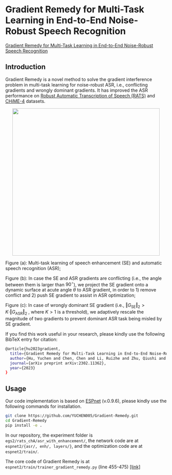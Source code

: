 # Gradient Remedy for Multi-Task Learning in End-to-End Noise-Robust Speech Recognition

[Gradient Remedy for Multi-Task Learning in End-to-End Noise-Robust Speech Recognition](https://arxiv.org/abs/2302.11362)

## Introduction

Gradient Remedy is a novel method to solve the gradient interference problem in multi-task learning for noise-robust ASR, i.e., conflicting gradients and wrongly dominant gradients.
It has improved the ASR performance on [Robust Automatic Transcription of Speech (RATS)](https://github.com/YUCHEN005/RATS-Channel-A-Speech-Data) and [CHiME-4](https://spandh.dcs.shef.ac.uk/chime_challenge/CHiME4/data.html) datasets.

<div align=center>
<img width=460 src="https://user-images.githubusercontent.com/90536618/196681399-f093065a-3451-4d9d-b950-394c96625f20.png">
</div>

Figure (a): Multi-task learning of speech enhancement (SE) and automatic speech recognition (ASR);

Figure (b): In case the SE and ASR gradients are conflicting (i.e., the angle between them is larger than $90^\circ$), we project the SE gradient onto a dynamic surface at acute angle $\theta$ to ASR gradient, in order to 1) remove conflict and 2) push SE gradient to assist in ASR optimization;

Figure (c): In case of wrongly dominant SE gradient (i.e., $\Vert G_\text{SE} \Vert_2 > K \cdot \Vert G_\text{ASR} \Vert_2$ , where $K>1$ is a threshold), we adaptively rescale the magnitude of two gradients to prevent dominant ASR task being misled by SE gradient.

If you find this work useful in your research, please kindly use the following BibTeX entry for citation:

```bash
@article{hu2023gradient,
  title={Gradient Remedy for Multi-Task Learning in End-to-End Noise-Robust Speech Recognition},
  author={Hu, Yuchen and Chen, Chen and Li, Ruizhe and Zhu, Qiushi and Chng, Eng Siong},
  journal={arXiv preprint arXiv:2302.11362},
  year={2023}
}
```

## Usage

Our code implementation is based on [ESPnet](https://github.com/espnet/espnet) (v.0.9.6), please kindly use the following commands for installation.

```bash
git clone https://github.com/YUCHEN005/Gradient-Remedy.git
cd Gradient-Remedy
pip install -e .
```

In our repository, the experiment folder is `egs2/rats_chA/asr_with_enhancement/`, the network code are at `espnet2/{asr/, enh/, layers/}`, and the optimization code are at `espnet2/train/`.

The core code of Gradient Remedy is at `espnet2/train/trainer_gradient_remedy.py` (line 455-475) [[link]](https://github.com/YUCHEN005/Gradient-Remedy/blob/master/espnet2/train/trainer_gradient_remedy.py#L455)


